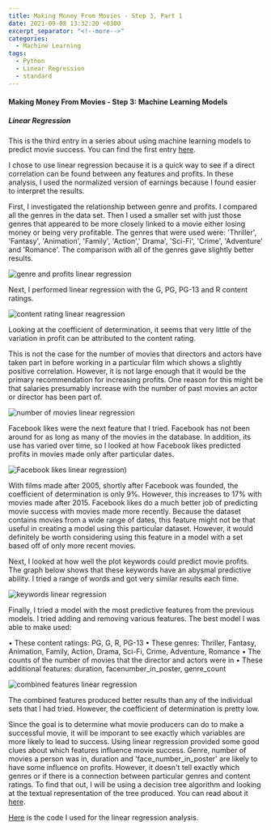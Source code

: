 ```yaml
---
title: Making Money From Movies - Step 3, Part 1
date: 2021-09-08 13:32:20 +0300
excerpt_separator: "<!--more-->"
categories:
  - Machine Learning
tags:
  - Python
  - Linear Regression
  - standard
---
```


#### Making Money From Movies - Step 3: Machine Learning Models

##### Linear Regression

This is the third entry in a series about using machine learning models to predict movie success.  You can find the first entry [here](https://mariannbea.github.io//movie-studio-profits-cleaning/).

I chose to use linear regression because it is a quick way to see if a direct correlation can be found between any features and profits. In these analysis, I used the normalized version of earnings because I found easier to interpret the results. 

First, I investigated the relationship between genre and profits. I compared all the genres in the data set. Then I used a smaller set with just those genres that appeared to be more closely linked to a movie either losing money or being very profitable.  The genres that were used were: 'Thriller', 'Fantasy', 'Animation', 'Family', 'Action',' Drama', 'Sci-Fi', 'Crime', 'Adventure' and 'Romance'. The comparison with all of the genres gave slightly better results.

![genre and profits linear regression](https://user-images.githubusercontent.com/83561268/132297158-c792ff6f-baf6-4496-9b82-7a49347b286d.png)

Next, I performed linear regression with the G, PG, PG-13 and R content ratings.
  
![content rating linear reagression](https://user-images.githubusercontent.com/83561268/132297195-788da868-436a-49ab-a4a8-31b86709f16b.PNG) 

Looking at the coefficient of determination, it seems that very little of the variation in profit can be attributed to the content rating.

This is not the case for the number of movies that directors and actors have taken part in before working in a particular film which shows a slightly positive correlation.  However, it is not large enough that it would be the primary recommendation for increasing profits. One reason for this might be that salaries presumably increase with the number of past movies an actor or director has been part of.

![number of movies linear regression](https://user-images.githubusercontent.com/83561268/132297214-99703227-6029-4e23-af29-4dc4b85e7d35.png)
 
Facebook likes were the next feature that I tried.  Facebook has not been around for as long as many of the movies in the database. In addition, its use has varied over time, so I looked at how Facebook likes predicted profits in movies made only after particular dates. 

![Facebook likes linear regression](https://user-images.githubusercontent.com/83561268/132297349-b7b4a722-a932-455b-a5c6-7c0d79a247f6.PNG))

With films made after 2005, shortly after Facebook was founded, the coefficient of determination is only 9%.  However, this increases to 17% with movies made after 2015.  Facebook likes do a much better job of predicting movie success with movies made more recently.  Because the dataset contains movies from a wide range of dates, this feature might not be that useful in creating a model using this particular dataset.  However, it would definitely be worth considering using this feature in a model with a set based off of only more recent movies.
 	 	 
Next, I looked at how well the plot keywords could predict movie profits.  The graph below shows that these keywords have an abysmal predictive ability. I tried a range of words and got very similar results each time.

![keywords linear regression](https://user-images.githubusercontent.com/83561268/132297470-184e69db-bccc-4685-9af0-a5607c43bd84.PNG)
 
Finally, I tried a model with the most predictive features from the previous models.  I tried adding and removing various features. The best model I was able to make used:

•	These content ratings: PG,  G,  R, PG-13
•	These genres: Thriller, Fantasy, Animation, Family, Action, Drama, Sci-Fi, Crime, Adventure, Romance
•	The counts of the number of movies that the director and actors were in
•	These additional features: duration, facenumber_in_poster, genre_count
 
![combined features linear regression](https://user-images.githubusercontent.com/83561268/132297557-2595b64e-45e5-4a1f-b3d5-d90af21f4ddb.PNG)

The combined features produced better results than any of the individual sets that I had tried.  However, the coefficient of determination is pretty low. 

Since the goal is to determine what movie producers can do to make a successful movie, it will be imporant to see exactly which variables are more likely to lead to success. Using linear regression provided some good clues about which features influence movie success. Genre, number of movies a person was in, duration and 'face_number_in_poster' are likely to have some influence on profits. However, it doesn't tell exactly which genres or if there is a connection between particular genres and content ratings. To find that out, I will be using a decision tree algorithm and looking at the textual representation of the tree produced.  You can read about it [here]().

[Here](https://github.com/MariannBea/Movie-Studio-Analysis/blob/43cb71c1faf238a93734623185c424611396ffa3/Notebooks/Movies%20-%20Linear%20Regression.ipynb) is the code I used for the linear regression analysis.
